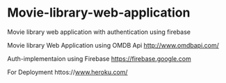 # Movie-library-web-application
Movie library web application with authentication using firebase 

Movie library Web Application using OMDB Api
http://www.omdbapi.com/

Auth-implementaion using Firebase
https://firebase.google.com

For Deployment
httos://www.heroku.com/


